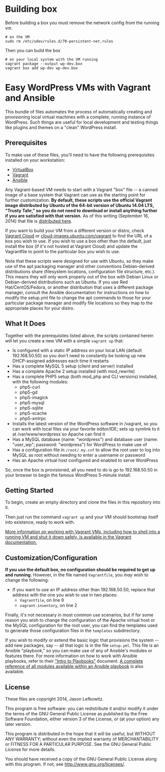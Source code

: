 # Building box
Before building a box you must remove the network config from the running vm.  
```
# on the VM
sudo rm /etc/udev/rules.d/70-persistent-net.rules
```

Then you can build the box
```
# on your local system with the VM running
vagrant package --output wp-dev.box
vagrant box add wp-dev wp-dev.box
```

# Easy WordPress VMs with Vagrant and Ansible

This bundle of files automates the process of automatically creating and provisioning local virtual machines with a complete, running instance of WordPress. Such things are useful for local development and testing things like plugins and themes on a "clean" WordPress install.

## Prerequisites

To make use of these files, you'll need to have the following prerequisites installed on your workstation:

* [VirtualBox](https://www.virtualbox.org/)
* [Vagrant](http://www.vagrantup.com/)
* [Ansible](http://www.ansibleworks.com)

Any Vagrant-based VM needs to start with a Vagrant "box" file -- a canned image of a base system that Vagrant can use as the starting point for further customization. **By default, these scripts use the official Vagrant image distributed by Ubuntu of the 64-bit version of Ubuntu 14.04 LTS, "Trusty Tahr," so you do not need to download or install anything further if you are satisfied with that version.** As of this writing (September 16, 2014) that file is [distributed here](https://vagrantcloud.com/ubuntu/boxes/trusty64).

If you want to build your VM from a different version or distro, check [Vagrant Cloud](https://vagrantcloud.com/discover/featured) or [cloud-images.ubuntu.com/vagrant](http://cloud-images.ubuntu.com) to find the URL of a box you wish to use. If you wish to use a box other than the default, just install the box (if it's not hosted at Vagrant Cloud) and update the Vagrantfile to point to the particular box you wish to use.

Note that these scripts were designed for use with Ubuntu, so they make use of the apt packaging manager and other conventions Debian-derived distributions share (filesystem locations, configuration file structure, etc.). This means they will only work properly out of the box with Debian Linux or Debian-derived distributions such as Ubuntu. If you use Red Hat/CentOS/Fedora, or another distribution that uses a different package manager, consult the Ansible documentation for instructions on how to modify the setup.yml file to change the apt commands to those for your particular package manager and modify file locations so they map to the appropriate places for your distro.

## What It Does

Together with the prerequisites listed above, the scripts contained herein will let you create a new VM with a simple `vagrant up` that:

* Is configured with a static IP address on your local LAN (default 192.168.50.50) so you don't need to constantly be looking up new DHCP-assigned addresses each time it restarts
* Has a complete MySQL 5 setup (client and server) installed
* Has a complete Apache 2 setup installed (with mod_rewrite)
* Has a complete PHP5 setup (both mod_php and CLI versions) installed, with the following modules:
    * php5-curl
    * php5-gd
    * php5-imagick
    * php5-mysql
    * php5-sqlite
    * php5-xcache
    * php5-xmlrpc
* Installs the latest version of the WordPress software in /vagrant, so you can work with local files via your favorite editor/IDE; sets up symlink to it at /var/www/wordpress`so Apache can find it
* Has a MySQL database (name: "wordpress") and database user (name: "user_wp"; password: "wordpress") for WordPress to make use of
* Has a configuration file in `/root/.my.cnf` to allow the root user to log into MySQL as root without needing to enter a username or password
* Has an Apache virtual host configured and enabled to serve WordPress

So, once the box is provisioned, all you need to do is go to 192.168.50.50 in your browser to begin the famous WordPress 5-minute install.

## Getting Started

To begin, create an empty directory and clone the files in this repository into it.

Then just run the command `vagrant up` and your VM should bootstrap itself into existence, ready to work with.

[More information on working with Vagrant VMs, including how to shell into a running VM and shut it down safely, is available in the Vagrant documentation.](http://docs.vagrantup.com/v2/getting-started/index.html)

## Customization/Configuration

**If you use the default box, no configuration should be required to get up and running.** However, in the file named `Vagrantfile`, you *may* wish to change the following:

* If you want to use an IP address other than 192.168.50.50, replace that address with the one you wish to use in two places:
    * `Vagrantfile`, on line 9
    * `vagrant-inventory`, on line 2

Finally, it's not necessary in most common use scenarios, but if for some reason you wish to change the configuration of the Apache virtual host or the MySQL configuration for the root user, you can find the templates used to generate those configuration files in the `templates` subdirectory.

If you wish to modify or extend the basic logic that provisions the system -- add new packages, say -- all that logic is in the file `setup.yml`. This file is an Ansible "playbook," so you can make use of any of Ansible's modules or features there. For more information on how to work with Ansible playbooks, refer to their ["Intro to Playbooks"](http://www.ansibleworks.com/docs/playbooks.html) document. [A complete reference of all modules available within an Ansible playbook](http://www.ansibleworks.com/docs/modules.html) is also available.

## License

These files are copyright 2014, Jason Lefkowitz.

This program is free software: you can redistribute it and/or modify it under the terms of the GNU General Public License as published by the Free Software Foundation, either version 3 of the License, or (at your option) any later version.

This program is distributed in the hope that it will be useful, but WITHOUT ANY WARRANTY; without even the implied warranty of MERCHANTABILITY or FITNESS FOR A PARTICULAR PURPOSE.  See the GNU General Public License for more details.

You should have received a copy of the GNU General Public License along with this program.  If not, see <http://www.gnu.org/licenses/>.
